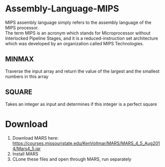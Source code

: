 # Assembly-Language-MIPS
MIPS assembly language simply refers to the assembly language of the MIPS processor.  
The term MIPS is an acronym which stands for Microprocessor without Interlocked Pipeline Stages, and it is a reduced-instruction set architecture which was developed by an organization called MIPS Technologies.  

## MINMAX   
Traverse the input array and return the value of the largest and the smallest numbers in this array

## SQUARE 
Takes an integer as input and determines if this integer is a perfect square  

# Download
1. Download MARS here: https://courses.missouristate.edu/KenVollmar/MARS/MARS_4_5_Aug2014/Mars4_5.jar
2. Install MARS
3. CLone these files and open through MARS, run separately
